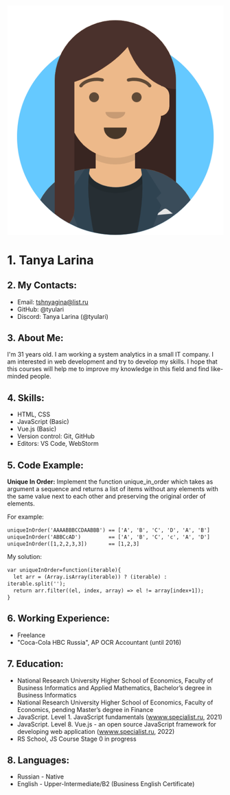 ![Image](avataaars.png)
# 1.	Tanya Larina
## 2.	My Contacts:
* Email: tshnyagina@list.ru
* GitHub: @tyulari
* Discord: Tanya Larina (@tyulari)
## 3.	About Me:
I'm 31 years old. I am working a system analytics in a small IT company. I am interested in web development and try to develop my skills. I hope that this courses will help me to improve my knowledge in this field and find like-minded people.
## 4.	Skills:
* HTML, CSS
* JavaScript (Basic)
* Vue.js (Basic)
* Version control: Git, GitHub
* Editors: VS Code, WebStorm
## 5.	Code Example:
**Unique In Order:** Implement the function unique_in_order which takes as argument a sequence and returns a list of items without any elements with the same value next to each other and preserving the original order of elements.

For example:
```
uniqueInOrder('AAAABBBCCDAABBB') == ['A', 'B', 'C', 'D', 'A', 'B']
uniqueInOrder('ABBCcAD')         == ['A', 'B', 'C', 'c', 'A', 'D']
uniqueInOrder([1,2,2,3,3])       == [1,2,3]
```
My solution:
```
var uniqueInOrder=function(iterable){
  let arr = (Array.isArray(iterable)) ? (iterable) : iterable.split('');
  return arr.filter((el, index, array) => el != array[index+1]);
}
```
## 6.	Working Experience:
   * Freelance
   * "Coca-Cola HBC Russia", AP OCR Accountant (until 2016) 
## 7.	Education:
 * National Research University Higher School of Economics, Faculty of Business Informatics and Applied Mathematics,
Bachelor’s degree in Business Informatics
* National Research University Higher School of Economics, Faculty of Economics, pending Master’s degree in Finance
* JavaScript. Level 1. JavaScript fundamentals ([wwww.specialist.ru](https://www.specialist.ru/), 2021)
* JavaScript. Level 8. Vue.js - an open source JavaScript framework for developing web application ([wwww.specialist.ru](https://www.specialist.ru/), 2022)
* RS School, JS Course Stage 0 in progress

## 8.	Languages:
* Russian - Native
* English - Upper-Intermediate/B2 (Business English Certificate)
